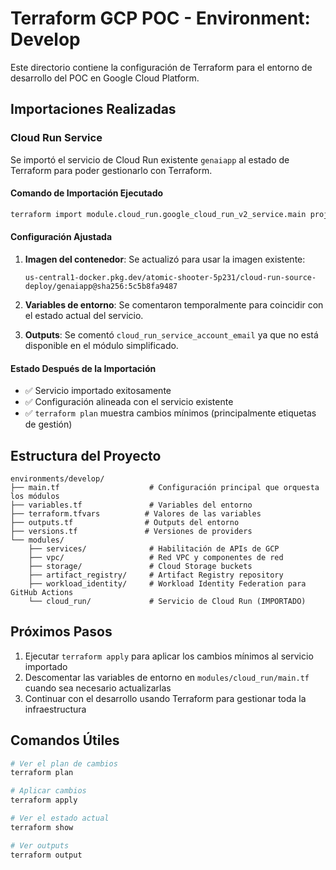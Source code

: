# Terraform GCP POC - Environment: Develop

Este directorio contiene la configuración de Terraform para el entorno de desarrollo del POC en Google Cloud Platform.

## Importaciones Realizadas

### Cloud Run Service

Se importó el servicio de Cloud Run existente `genaiapp` al estado de Terraform para poder gestionarlo con Terraform.

#### Comando de Importación Ejecutado

```bash
terraform import module.cloud_run.google_cloud_run_v2_service.main projects/atomic-shooter-5p231/locations/us-central1/services/genaiapp
```

#### Configuración Ajustada

1. **Imagen del contenedor**: Se actualizó para usar la imagen existente:
   ```
   us-central1-docker.pkg.dev/atomic-shooter-5p231/cloud-run-source-deploy/genaiapp@sha256:5c5b8fa9487
   ```

2. **Variables de entorno**: Se comentaron temporalmente para coincidir con el estado actual del servicio.

3. **Outputs**: Se comentó `cloud_run_service_account_email` ya que no está disponible en el módulo simplificado.

#### Estado Después de la Importación

- ✅ Servicio importado exitosamente
- ✅ Configuración alineada con el servicio existente
- ✅ `terraform plan` muestra cambios mínimos (principalmente etiquetas de gestión)

## Estructura del Proyecto

```
environments/develop/
├── main.tf                    # Configuración principal que orquesta los módulos
├── variables.tf               # Variables del entorno
├── terraform.tfvars          # Valores de las variables
├── outputs.tf                # Outputs del entorno
├── versions.tf               # Versiones de providers
└── modules/
    ├── services/              # Habilitación de APIs de GCP
    ├── vpc/                   # Red VPC y componentes de red
    ├── storage/               # Cloud Storage buckets
    ├── artifact_registry/     # Artifact Registry repository
    ├── workload_identity/     # Workload Identity Federation para GitHub Actions
    └── cloud_run/             # Servicio de Cloud Run (IMPORTADO)
```

## Próximos Pasos

1. Ejecutar `terraform apply` para aplicar los cambios mínimos al servicio importado
2. Descomentar las variables de entorno en `modules/cloud_run/main.tf` cuando sea necesario actualizarlas
3. Continuar con el desarrollo usando Terraform para gestionar toda la infraestructura

## Comandos Útiles

```bash
# Ver el plan de cambios
terraform plan

# Aplicar cambios
terraform apply

# Ver el estado actual
terraform show

# Ver outputs
terraform output
```